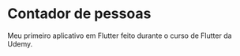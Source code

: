 # Contador de pessoas

Meu primeiro aplicativo em Flutter feito durante o curso de Flutter da Udemy.
